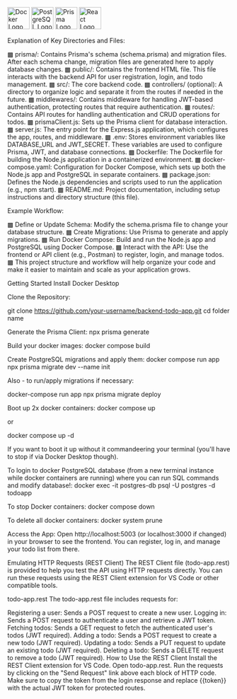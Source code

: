 <img src="https://cdn.jsdelivr.net/gh/devicons/devicon/icons/docker/docker-original.svg" alt="Docker Logo" width="50" height="50" /> <img src="https://cdn.jsdelivr.net/gh/devicons/devicon/icons/postgresql/postgresql-original.svg" alt="PostgreSQL Logo" width="50" height="50" /> <img src="https://cdn.jsdelivr.net/gh/devicons/devicon/icons/prisma/prisma-original.svg" alt="Prisma Logo" width="50" height="50" /> <img src="https://cdn.jsdelivr.net/gh/devicons/devicon/icons/react/react-original.svg" alt="React Logo" width="50" height="50" />


Explanation of Key Directories and Files:

▩ prisma/: Contains Prisma's schema (schema.prisma) and migration files. After each schema change, migration files are generated here to apply database changes.
▩ public/: Contains the frontend HTML file. This file interacts with the backend API for user registration, login, and todo management.
▩ src/: The core backend code.
▩ controllers/ (optional): A directory to organize logic and separate it from the routes if needed in the future.
▩ middlewares/: Contains middleware for handling JWT-based authentication, protecting routes that require authentication.
▩ routes/: Contains API routes for handling authentication and CRUD operations for todos.
▩ prismaClient.js: Sets up the Prisma client for database interaction.
▩ server.js: The entry point for the Express.js application, which configures the app, routes, and middleware.
▩ .env: Stores environment variables like DATABASE_URL and JWT_SECRET. These variables are used to configure Prisma, JWT, and database connections.
▩ Dockerfile: The Dockerfile for building the Node.js application in a containerized environment.
▩ docker-compose.yaml: Configuration for Docker Compose, which sets up both the Node.js app and PostgreSQL in separate containers.
▩ package.json: Defines the Node.js dependencies and scripts used to run the application (e.g., npm start).
▩ README.md: Project documentation, including setup instructions and directory structure (this file).

Example Workflow:

▩ Define or Update Schema: Modify the schema.prisma file to change your database structure.
▩ Create Migrations: Use Prisma to generate and apply migrations.
▩ Run Docker Compose: Build and run the Node.js app and PostgreSQL using Docker Compose.
▩ Interact with the API: Use the frontend or API client (e.g., Postman) to register, login, and manage todos.
▩ This project structure and workflow will help organize your code and make it easier to maintain and scale as your application grows.

Getting Started
Install Docker Desktop

Clone the Repository:

git clone https://github.com/your-username/backend-todo-app.git
cd folder name

Generate the Prisma Client:
npx prisma generate

Build your docker images:
docker compose build

Create PostgreSQL migrations and apply them:
docker compose run app npx prisma migrate dev --name init

Also - to run/apply migrations if necessary:

docker-compose run app npx prisma migrate deploy

Boot up 2x docker containers:
docker compose up

or

docker compose up -d

If you want to boot it up without it commandeering your terminal (you'll have to stop if via Docker Desktop though).

To login to docker PostgreSQL database (from a new terminal instance while docker containers are running) where you can run SQL commands and modify database!:
docker exec -it postgres-db psql -U postgres -d todoapp

To stop Docker containers:
docker compose down

To delete all docker containers:
docker system prune

Access the App:
Open http://localhost:5003 (or localhost:3000 if changed) in your browser to see the frontend. You can register, log in, and manage your todo list from there.

Emulating HTTP Requests (REST Client)
The REST Client file (todo-app.rest) is provided to help you test the API using HTTP requests directly. You can run these requests using the REST Client extension for VS Code or other compatible tools.

todo-app.rest
The todo-app.rest file includes requests for:

Registering a user: Sends a POST request to create a new user.
Logging in: Sends a POST request to authenticate a user and retrieve a JWT token.
Fetching todos: Sends a GET request to fetch the authenticated user's todos (JWT required).
Adding a todo: Sends a POST request to create a new todo (JWT required).
Updating a todo: Sends a PUT request to update an existing todo (JWT required).
Deleting a todo: Sends a DELETE request to remove a todo (JWT required).
How to Use the REST Client
Install the REST Client extension for VS Code.
Open todo-app.rest.
Run the requests by clicking on the "Send Request" link above each block of HTTP code.
Make sure to copy the token from the login response and replace {{token}} with the actual JWT token for protected routes.
